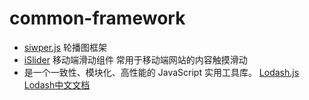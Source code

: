# common-framework
* [siwper.js](https://www.swiper.com.cn/)
轮播图框架
* [iSlider](http://eux.baidu.com/iSlider/demo/index_chinese.html#demo)
移动端滑动组件
常用于移动端网站的内容触摸滑动
* 是一个一致性、模块化、高性能的 JavaScript 实用工具库。
 [Lodash.js](https://www.lodashjs.com/)
 [Lodash中文文档](https://www.css88.com/doc/lodash/)
